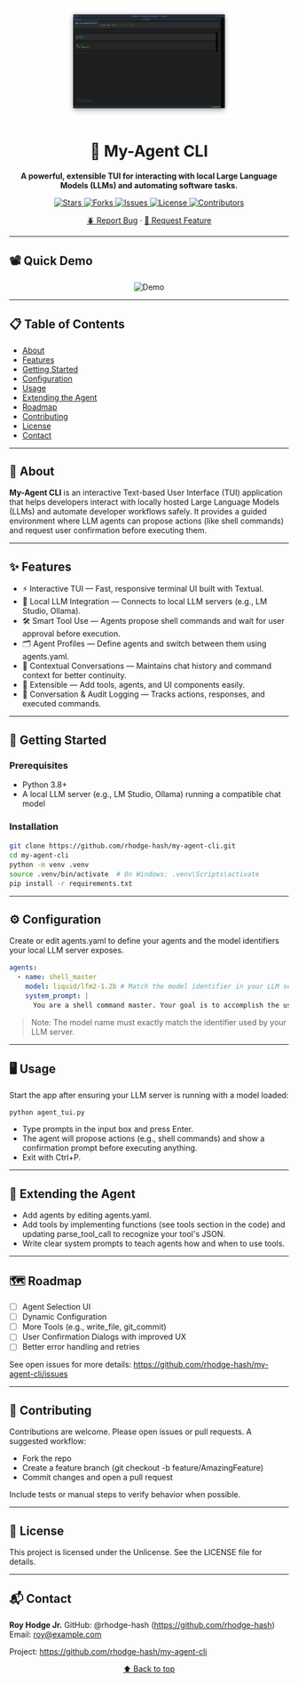 <div align="center">
  <a href="https://github.com/rhodge-hash/my-agent-cli">
    <img src="https://raw.githubusercontent.com/rhodge-hash/my-agent-cli/main/AgentApp.png?raw=true" alt="My-Agent CLI Logo" width="300" height="200">
  </a>
  
  <h1>🤖 My-Agent CLI</h1>
  <p>
    <b>A powerful, extensible TUI for interacting with local Large Language Models (LLMs) and automating software tasks.</b>
  </p>
  <p>
    <a href="https://github.com/rhodge-hash/my-agent-cli/stargazers">
      <img src="https://img.shields.io/github/stars/rhodge-hash/my-agent-cli?style=flat-square" alt="Stars">
    </a>
    <a href="https://github.com/rhodge-hash/my-agent-cli/network/members">
      <img src="https://img.shields.io/github/forks/rhodge-hash/my-agent-cli?style=flat-square" alt="Forks">
    </a>
    <a href="https://github.com/rhodge-hash/my-agent-cli/issues">
      <img src="https://img.shields.io/github/issues/rhodge-hash/my-agent-cli?style=flat-square" alt="Issues">
    </a>
    <a href="https://github.com/rhodge-hash/my-agent-cli/blob/main/LICENSE">
      <img src="https://img.shields.io/badge/license-Unlicense-blue?style=flat-square" alt="License">
    </a>
    <a href="https://github.com/rhodge-hash/my-agent-cli/graphs/contributors">
      <img src="https://img.shields.io/github/contributors/rhodge-hash/my-agent-cli?style=flat-square" alt="Contributors">
    </a>
  </p>
  <p>
    <a href="https://github.com/rhodge-hash/my-agent-cli/issues/new?labels=bug&template=bug-report---.md">🪲 Report Bug</a>
    ·
    <a href="https://github.com/rhodge-hash/my-agent-cli/issues/new?labels=enhancement&template=feature-request---.md">🚀 Request Feature</a>
  </p>
</div>

---

## 📽️ Quick Demo

<!-- If you have a demo GIF or video, place it here. Otherwise, leave as a placeholder. -->
<p align="center">
  <img src="https://raw.githubusercontent.com/rhodge-hash/my-agent-cli/main/demo.gif" alt="Demo" width="600"/>
</p>

---

## 📋 Table of Contents

- [About](#about)
- [Features](#features)
- [Getting Started](#getting-started)
- [Configuration](#configuration)
- [Usage](#usage)
- [Extending the Agent](#extending-the-agent)
- [Roadmap](#roadmap)
- [Contributing](#contributing)
- [License](#license)
- [Contact](#contact)

---

## 📝 About

**My-Agent CLI** is an interactive Text-based User Interface (TUI) application that helps developers interact with locally hosted Large Language Models (LLMs) and automate developer workflows safely. It provides a guided environment where LLM agents can propose actions (like shell commands) and request user confirmation before executing them.

---

## ✨ Features

- ⚡ Interactive TUI — Fast, responsive terminal UI built with Textual.
- 🤖 Local LLM Integration — Connects to local LLM servers (e.g., LM Studio, Ollama).
- 🛠️ Smart Tool Use — Agents propose shell commands and wait for user approval before execution.
- 🗂️ Agent Profiles — Define agents and switch between them using agents.yaml.
- 🧠 Contextual Conversations — Maintains chat history and command context for better continuity.
- 🔌 Extensible — Add tools, agents, and UI components easily.
- 📝 Conversation & Audit Logging — Tracks actions, responses, and executed commands.

---

## 🚀 Getting Started

### Prerequisites

- Python 3.8+
- A local LLM server (e.g., LM Studio, Ollama) running a compatible chat model

### Installation

```bash
git clone https://github.com/rhodge-hash/my-agent-cli.git
cd my-agent-cli
python -m venv .venv
source .venv/bin/activate  # On Windows: .venv\Scripts\activate
pip install -r requirements.txt
```

---

## ⚙️ Configuration

Create or edit agents.yaml to define your agents and the model identifiers your local LLM server exposes.

```yaml
agents:
  - name: shell_master
    model: liquid/lfm2-1.2b # Match the model identifier in your LLM server
    system_prompt: |
      You are a shell command master. Your goal is to accomplish the user's task by proposing shell commands and explaining them. Always ask for confirmation before executing commands.
```
> Note: The model name must exactly match the identifier used by your LLM server.

---

## 🖥️ Usage

Start the app after ensuring your LLM server is running with a model loaded:

```bash
python agent_tui.py
```

- Type prompts in the input box and press Enter.
- The agent will propose actions (e.g., shell commands) and show a confirmation prompt before executing anything.
- Exit with Ctrl+P.

---

## 🧩 Extending the Agent

- Add agents by editing agents.yaml.
- Add tools by implementing functions (see tools section in the code) and updating parse_tool_call to recognize your tool's JSON.
- Write clear system prompts to teach agents how and when to use tools.

---

## 🗺️ Roadmap

- [ ] Agent Selection UI
- [ ] Dynamic Configuration
- [ ] More Tools (e.g., write_file, git_commit)
- [ ] User Confirmation Dialogs with improved UX
- [ ] Better error handling and retries

See open issues for more details: https://github.com/rhodge-hash/my-agent-cli/issues

---

## 🤝 Contributing

Contributions are welcome. Please open issues or pull requests. A suggested workflow:

- Fork the repo
- Create a feature branch (git checkout -b feature/AmazingFeature)
- Commit changes and open a pull request

Include tests or manual steps to verify behavior when possible.

---

## 📄 License

This project is licensed under the Unlicense. See the LICENSE file for details.

---

## 📬 Contact

**Roy Hodge Jr.**
GitHub: @rhodge-hash (https://github.com/rhodge-hash)
Email: roy@example.com

Project: https://github.com/rhodge-hash/my-agent-cli

<p align="center"><a href="#top">⬆️ Back to top</a></p>

